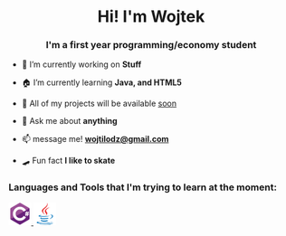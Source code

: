 <h1 align="center">Hi! I'm Wojtek</h1>
<h3 align="center">I'm a first year programming/economy student</h3>

- 🔭 I’m currently working on **Stuff**

- 🏠 I’m currently learning **Java, and HTML5**

- 🐺 All of my projects will be available [soon](soon)

- 💬 Ask me about **anything**

- 📫 message me! **wojtilodz@gmail.com**

- 🛹 Fun fact **I like to skate**


<h3 align="left">Languages and Tools that I'm trying to learn at the moment:</h3>
<p align="left"> <a href="https://www.w3schools.com/cs/" target="_blank"> <img src="https://raw.githubusercontent.com/devicons/devicon/master/icons/csharp/csharp-original.svg" alt="csharp" width="40" height="40"/> </a> <a href="https://www.java.com" target="_blank"> <img src="https://raw.githubusercontent.com/devicons/devicon/master/icons/java/java-original.svg" alt="java" width="40" height="40"/> </a> </p>

